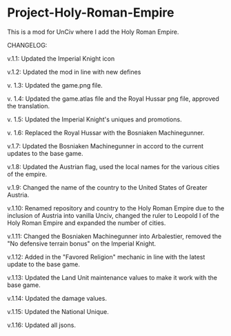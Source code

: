 # Project-Holy-Roman-Empire
This is a mod for UnCiv where I add the Holy Roman Empire.

CHANGELOG: 

v.1.1:
Updated the Imperial Knight icon

v.1.2:
Updated the mod in line with new defines

v. 1.3:
Updated the game.png file.

v. 1.4:
Updated the game.atlas file and the Royal Hussar png file, approved the translation.

v. 1.5:
Updated the Imperial Knight's uniques and promotions.

v. 1.6:
Replaced the Royal Hussar with the Bosniaken Machinegunner.

v.1.7:
Updated the Bosniaken Machinegunner in accord to the current updates to the base game.

v.1.8:
Updated the Austrian flag, used the local names for the various cities of the empire.

v.1.9:
Changed the name of the country to the United States of Greater Austria.

v.1.10:
Renamed repository and country to the Holy Roman Empire due to the inclusion of Austria into vanilla Unciv, changed the ruler to Leopold I of the Holy Roman Empire and expanded the number of cities.

v.1.11:
Changed the Bosniaken Machinegunner into Arbalestier, removed the "No defensive terrain bonus" on the Imperial Knight.

v.1.12:
Added in the "Favored Religion" mechanic in line with the latest update to the base game. 

v.1.13:
Updated the Land Unit maintenance values to make it work with the base game.

v.1.14:
Updated the damage values.

v.1.15:
Updated the National Unique.

v.1.16:
Updated all jsons.
